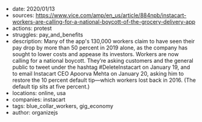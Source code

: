 - date: 2020/01/13
- sources: https://www.vice.com/amp/en_us/article/884npb/instacart-workers-are-calling-for-a-national-boycott-of-the-grocery-delivery-app
- actions: protest
- struggles: pay_and_benefits
- description: Many of the app's 130,000 workers claim to have seen their pay drop by more than 50 percent in 2019 alone, as the company has sought to lower costs and appease its investors. Workers are now calling for a national boycott. They’re asking customers and the general public to tweet under the hashtag #DeleteInstacart on January 19, and to email Instacart CEO Apoorva Mehta on January 20, asking him to restore the 10 percent default tip—which workers lost back in 2016. (The default tip sits at five percent.)
- locations: online, usa
- companies: instacart
- tags: blue_collar_workers, gig_economy
- author: organizejs
